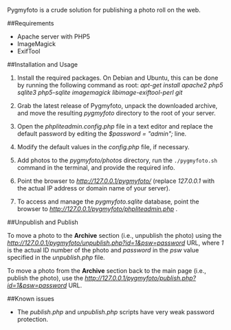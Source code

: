 Pygmyfoto is a crude solution for publishing a photo roll on the web.

##Requirements

* Apache server with PHP5
* ImageMagick
* ExifTool

##Installation and Usage

1. Install the required packages. On Debian and Ubuntu, this can be done by running the following command as root: *apt-get install apache2 php5 sqlite3 php5-sqlite imagemagick libimage-exiftool-perl git*

2. Grab the latest release of Pygmyfoto, unpack the downloaded archive, and move the resulting *pygmyfoto* directory to the root of your server.
3. Open the *phpliteadmin.config.php*  file in a text editor and replace the default password by editing the *$password = "admin";* line.
4. Modify the default values in the *config.php* file, if necessary.
5. Add photos  to the *pygmyfoto/photos* directory, run the `./pygmyfoto.sh` command in the terminal, and provide the required info.
6. Point the browser to *http://127.0.0.1/pygmyfoto/* (replace *127.0.0.1* with the actual IP address or domain name of your server).
7. To access and manage the *pygmyfoto.sqlite* database, point the browser to *http://127.0.0.1/pygmyfoto/phpliteadmin.php* .

##Unpublish and Publish

To move a photo to the **Archive** section (i.e., unpublish the photo) using the *http://127.0.0.1/pygmyfoto/unpublish.php?id=1&psw=password* URL, where *1* is the actual ID number of the photo and *password* in the *psw* value specified in the *unpublish.php* file.

To move a photo from the **Archive** section back to the main page (i.e., publish the photo), use the *http://127.0.0.1/pygmyfoto/publish.php?id=1&psw=password* URL.

##Known issues

* The *publish.php* and *unpublish.php* scripts have very weak password protection.
